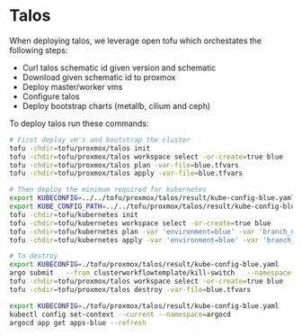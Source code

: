 # Talos
When deploying talos, we leverage open tofu which orchestates the following steps:
- Curl talos schematic id given version and schematic
- Download given schematic id to proxmox
- Deploy master/worker vms
- Configure talos
- Deploy bootstrap charts (metallb, cilium and ceph)


To deploy talos run these commands:
```bash
# First deploy vm's and bootstrap the cluster
tofu -chdir=tofu/proxmox/talos init
tofu -chdir=tofu/proxmox/talos workspace select -or-create=true blue
tofu -chdir=tofu/proxmox/talos plan -var-file=blue.tfvars
tofu -chdir=tofu/proxmox/talos apply -var-file=blue.tfvars

# Then deploy the minimum required for kubernetes
export KUBECONFIG=../../tofu/proxmox/talos/result/kube-config-blue.yaml
export KUBE_CONFIG_PATH=../../tofu/proxmox/talos/result/kube-config-blue.yaml
tofu -chdir=tofu/kubernetes init
tofu -chdir=tofu/kubernetes workspace select -or-create=true blue
tofu -chdir=tofu/kubernetes plan -var 'environment=blue' -var 'branch_name=feature/refactor-cluster'
tofu -chdir=tofu/kubernetes apply -var 'environment=blue' -var 'branch_name=feature/refactor-cluster'

# To destroy
export KUBECONFIG=./tofu/proxmox/talos/result/kube-config-blue.yaml
argo submit   --from clusterworkflowtemplate/kill-switch   --namespace argo   --serviceaccount workflow-admin --entrypoint cleanup
tofu -chdir=tofu/proxmox/talos workspace select -or-create=true blue
tofu -chdir=tofu/proxmox/talos destroy -var-file=blue.tfvars
```

```bash
export KUBECONFIG=./tofu/proxmox/talos/result/kube-config-blue.yaml
kubectl config set-context --current --namespace=argocd
argocd app get apps-blue --refresh
```